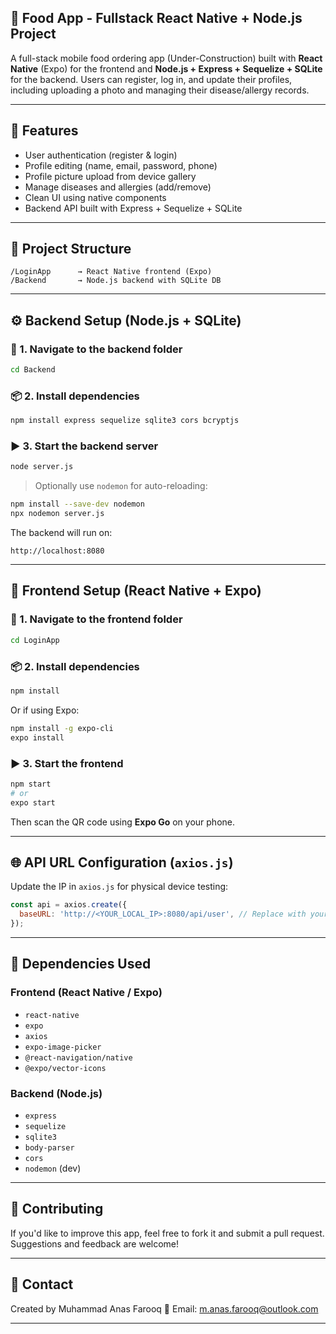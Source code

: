 ## 🍕 Food App - Fullstack React Native + Node.js Project

A full-stack mobile food ordering app (Under-Construction) built with **React Native** (Expo) for the frontend and **Node.js + Express + Sequelize + SQLite** for the backend. Users can register, log in, and update their profiles, including uploading a photo and managing their disease/allergy records.

---

## 📱 Features

- User authentication (register & login)
- Profile editing (name, email, password, phone)
- Profile picture upload from device gallery
- Manage diseases and allergies (add/remove)
- Clean UI using native components
- Backend API built with Express + Sequelize + SQLite

---

## 📂 Project Structure

```
/LoginApp      → React Native frontend (Expo)
/Backend       → Node.js backend with SQLite DB
```

---

## ⚙️ Backend Setup (Node.js + SQLite)

### 🔧 1. Navigate to the backend folder

```bash
cd Backend
```

### 📦 2. Install dependencies

```bash
npm install express sequelize sqlite3 cors bcryptjs
```

### ▶️ 3. Start the backend server

```bash
node server.js
```

> Optionally use `nodemon` for auto-reloading:

```bash
npm install --save-dev nodemon
npx nodemon server.js
```

The backend will run on:

```
http://localhost:8080
```

---

## 📱 Frontend Setup (React Native + Expo)

### 🔧 1. Navigate to the frontend folder

```bash
cd LoginApp
```

### 📦 2. Install dependencies

```bash
npm install
```

Or if using Expo:

```bash
npm install -g expo-cli
expo install
```

### ▶️ 3. Start the frontend

```bash
npm start
# or
expo start
```

Then scan the QR code using **Expo Go** on your phone.

---

## 🌐 API URL Configuration (`axios.js`)

Update the IP in `axios.js` for physical device testing:

```js
const api = axios.create({
  baseURL: 'http://<YOUR_LOCAL_IP>:8080/api/user', // Replace with your local IP
});
```

---


## 📌 Dependencies Used

### Frontend (React Native / Expo)

- `react-native`
- `expo`
- `axios`
- `expo-image-picker`
- `@react-navigation/native`
- `@expo/vector-icons`

### Backend (Node.js)

- `express`
- `sequelize`
- `sqlite3`
- `body-parser`
- `cors`
- `nodemon` (dev)

---

## 🤝 Contributing

If you'd like to improve this app, feel free to fork it and submit a pull request. Suggestions and feedback are welcome!

---

## 📧 Contact

Created by Muhammad Anas Farooq 
📩 Email: m.anas.farooq@outlook.com

---
